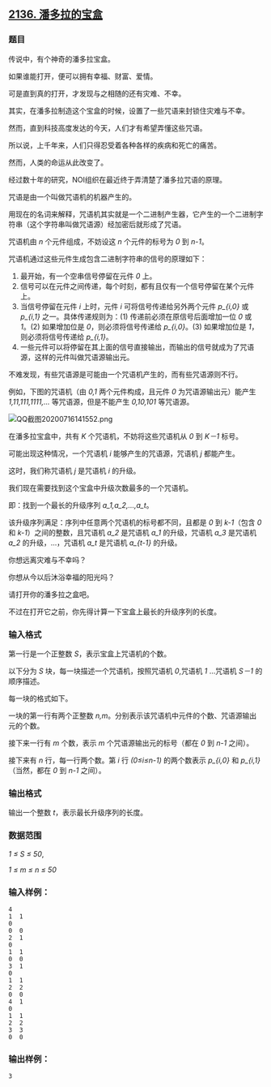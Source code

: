 ## [2136. 潘多拉的宝盒](https://www.acwing.com/problem/content/2138/)

### 题目

传说中，有个神奇的潘多拉宝盒。

如果谁能打开，便可以拥有幸福、财富、爱情。

可是直到真的打开，才发现与之相随的还有灾难、不幸。

其实，在潘多拉制造这个宝盒的时候，设置了一些咒语来封锁住灾难与不幸。

然而，直到科技高度发达的今天，人们才有希望弄懂这些咒语。

所以说，上千年来，人们只得忍受着各种各样的疾病和死亡的痛苦。

然而，人类的命运从此改变了。

经过数十年的研究，NOI组织在最近终于弄清楚了潘多拉咒语的原理。

咒语是由一个叫做咒语机的机器产生的。

用现在的名词来解释，咒语机其实就是一个二进制产生器，它产生的一个二进制字符串（这个字符串叫做咒语源）经加密后就形成了咒语。

咒语机由 *n* 个元件组成，不妨设这 *n* 个元件的标号为 *0* 到 *n-1*。

咒语机通过这些元件生成包含二进制字符串的信号的原理如下：

1. 最开始，有一个空串信号停留在元件 *0* 上。
2. 信号可以在元件之间传递，每个时刻，都有且仅有一个信号停留在某个元件上。
3. 当信号停留在元件 *i* 上时，元件 *i* 可将信号传递给另外两个元件 *p_{i,0}* 或 *p_{i,1}* 之一。具体传递规则为：(1) 传递前必须在原信号后面增加一位 *0* 或 *1*。(2) 如果增加位是 *0*，则必须将信号传递给 *p_{i,0}*。(3) 如果增加位是 *1*，则必须将信号传递给 *p_{i,1}*。
4. 一些元件可以将停留在其上面的信号直接输出，而输出的信号就成为了咒语源，这样的元件叫做咒语源输出元。

不难发现，有些咒语源是可能由一个咒语机产生的，而有些咒语源则不行。

例如，下图的咒语机（由 *0,1* 两个元件构成，且元件 *0* 为咒语源输出元）能产生 *1,11,111,1111,…* 等咒语源，但是不能产生 *0,10,101* 等咒语源。

 ![QQ截图20200716141552.png](https://cdn.acwing.com/media/article/image/2020/07/16/19_d0540ca4c7-QQ截图20200716141552.png)

在潘多拉宝盒中，共有 *K* 个咒语机，不妨将这些咒语机从 *0* 到 *K－1* 标号。

可能出现这种情况，一个咒语机 *i* 能够产生的咒语源，咒语机 *j* 都能产生。

这时，我们称咒语机 *j* 是咒语机 *i* 的升级。

我们现在需要找到这个宝盒中升级次数最多的一个咒语机。

即：找到一个最长的升级序列 *a_1,a_2,…,a_t*。

该升级序列满足：序列中任意两个咒语机的标号都不同，且都是 *0* 到 *k-1*（包含 *0* 和 *k-1*）之间的整数，且咒语机 *a_2* 是咒语机 *a_1* 的升级，咒语机 *a_3* 是咒语机 *a_2* 的升级，…，咒语机 *a_t* 是咒语机 *a_{t-1}* 的升级。

你想远离灾难与不幸吗？

你想从今以后沐浴幸福的阳光吗？

请打开你的潘多拉之盒吧。

不过在打开它之前，你先得计算一下宝盒上最长的升级序列的长度。

### 输入格式

第一行是一个正整数 *S*，表示宝盒上咒语机的个数。

以下分为 *S* 块，每一块描述一个咒语机，按照咒语机 *0*,咒语机 *1* …咒语机 *S－1* 的顺序描述。

每一块的格式如下。

一块的第一行有两个正整数 *n,m*。分别表示该咒语机中元件的个数、咒语源输出元的个数。

接下来一行有 *m* 个数，表示 *m* 个咒语源输出元的标号（都在 *0* 到 *n-1* 之间）。

接下来有 *n* 行，每一行两个数。第 *i* 行 *(0≤i≤n-1)* 的两个数表示 *p_{i,0}* 和 *p_{i,1}*（当然，都在 *0* 到 *n-1* 之间）。

### 输出格式

输出一个整数 *t*，表示最长升级序列的长度。

### 数据范围

*1 ≤ S ≤ 50*,

*1 ≤ m ≤ n ≤ 50*

### 输入样例：

```
4
1  1
0
0  0
2  1
0
1  1
0  0
3  1
0
1  1
2  2
0  0
4  1
0
1  1
2  2
3  3
0  0
```

### 输出样例：

```
3
```
